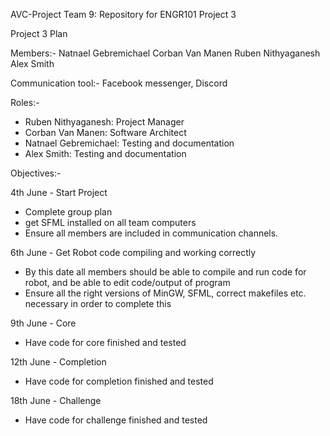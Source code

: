 AVC-Project
Team 9: Repository for ENGR101 Project 3

Project 3 Plan 

Members:-
  Natnael Gebremichael
  Corban Van Manen
  Ruben Nithyaganesh
  Alex Smith

Communication tool:-
  Facebook messenger, Discord

Roles:-
- Ruben Nithyaganesh:   Project Manager
- Corban Van Manen:     Software Architect
- Natnael Gebremichael: Testing and documentation
- Alex Smith:           Testing and documentation

Objectives:- 

4th June - Start Project
- Complete group plan
- get SFML installed on all team computers
- Ensure all members are included in communication channels.

6th June - Get Robot code compiling and working correctly
- By this date all members should be able to compile and run code for robot, and be able to 
edit code/output of program
- Ensure all the right versions of MinGW, SFML, correct makefiles etc. necessary in order to complete this

9th June - Core
- Have code for core finished and tested

12th June - Completion
- Have code for completion finished and tested

18th June - Challenge
- Have code for challenge finished and tested
